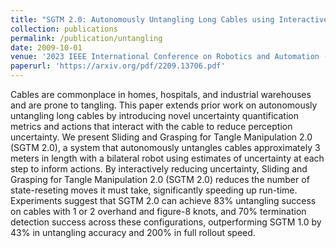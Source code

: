 ```yaml
---
title: "SGTM 2.0: Autonomously Untangling Long Cables using Interactive Perception"
collection: publications
permalink: /publication/untangling
date: 2009-10-01
venue: '2023 IEEE International Conference on Robotics and Automation (ICRA)'
paperurl: 'https://arxiv.org/pdf/2209.13706.pdf'
---
```

Cables are commonplace in homes, hospitals, and industrial warehouses and are prone to tangling. This paper extends prior work on autonomously untangling long cables by introducing novel uncertainty quantification metrics and actions that interact with the cable to reduce perception uncertainty. We present Sliding and Grasping for Tangle Manipulation 2.0 (SGTM 2.0), a system that autonomously untangles cables approximately 3 meters in length with a bilateral robot using estimates of uncertainty at each step to inform actions. By interactively reducing uncertainty, Sliding and Grasping for Tangle Manipulation 2.0 (SGTM 2.0) reduces the number of state-reseting moves it must take, significantly speeding up run-time. Experiments suggest that SGTM 2.0 can achieve 83% untangling success on cables with 1 or 2 overhand and figure-8 knots, and 70% termination detection success across these configurations, outperforming SGTM 1.0 by 43% in untangling accuracy and 200% in full rollout speed.
